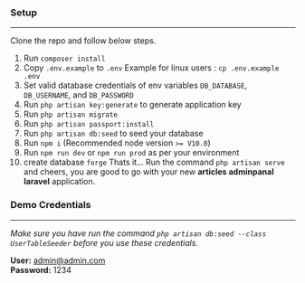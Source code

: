 



### Setup
---
Clone the repo and follow below steps.
1. Run `composer install`
2. Copy `.env.example` to `.env` Example for linux users : `cp .env.example .env`
3. Set valid database credentials of env variables `DB_DATABASE`, `DB_USERNAME`, and `DB_PASSWORD`
4. Run `php artisan key:generate` to generate application key
5. Run `php artisan migrate`
6. Run `php artisan passport:install`
7. Run `php artisan db:seed` to seed your database
7. Run `npm i` (Recommended node version `>= V10.0`)
8. Run `npm run dev` or `npm run prod` as per your environment
8. create database `forge`
Thats it... Run the command `php artisan serve` and cheers, you are good to go with your new **articles adminpanal laravel** application.


### Demo Credentials
---
*Make sure you have run the command `php artisan db:seed --class UserTableSeeder` before you use these credentials.*

**User:** admin@admin.com\
**Password:** 1234
